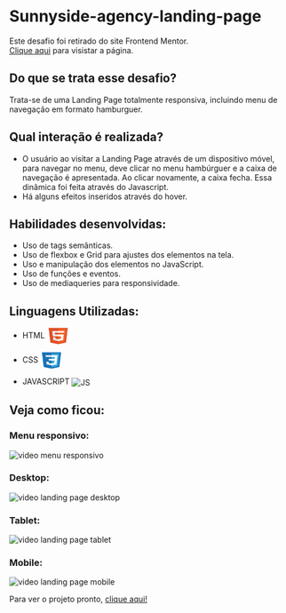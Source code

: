 # Sunnyside-agency-landing-page
Este desafio foi retirado do site Frontend Mentor.<br> 
[Clique aqui](https://www.frontendmentor.io/challenges/sunnyside-agency-landing-page-7yVs3B6ef) para visistar a página.

## Do que se trata esse desafio?
Trata-se de uma Landing Page totalmente responsiva, incluindo menu de navegação em formato hamburguer.

## Qual interação é realizada?
- O usuário ao visitar a Landing Page através de um dispositivo móvel, para navegar no menu, deve clicar no menu hambúrguer e a caixa de navegação é apresentada.
   Ao clicar novamente, a caixa fecha. Essa dinâmica foi feita através do Javascript.
- Há alguns efeitos inseridos através do hover.
  
## Habilidades desenvolvidas:
- Uso de tags semânticas.
- Uso de flexbox e Grid para ajustes dos elementos na tela.
- Uso e manipulação dos elementos no JavaScript.
- Uso de funções e eventos.
- Uso de mediaqueries para responsividade.

## Linguagens Utilizadas:
- HTML <img align="center" alt="HTML" height="30" width="40" src="https://raw.githubusercontent.com/devicons/devicon/master/icons/html5/html5-original.svg">

- CSS  <img align="center" alt="CSS" height="30" width="40" src="https://raw.githubusercontent.com/devicons/devicon/master/icons/css3/css3-original.svg">

- JAVASCRIPT  <img align="center" alt="JS" height="30" width="40" src="https://cdn.jsdelivr.net/gh/devicons/devicon/icons/javascript/javascript-original.svg" />
          

## Veja como ficou:

### Menu responsivo:
<img src="./src/readme-videos/menu-responsivo.gif" alt=" video menu responsivo">
 
### Desktop:
<img src="./src/readme-videos/sunnyside-desktop.gif" alt="video landing page desktop">

### Tablet:
<img src="./src/readme-videos/sunnyside-tablet.gif" alt=" video landing page tablet">
 
### Mobile:
<img src="./src/readme-videos/sunnyside-mobile.gif" alt=" video landing page mobile">

Para ver o projeto pronto, [clique aqui!](https://jessica-os.github.io/Sunnyside-agency-landing-page/)
